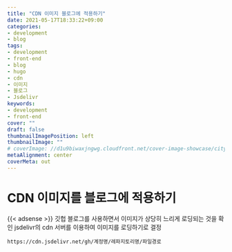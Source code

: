 ```yaml
---
title: "CDN 이미지 블로그에 적용하기"
date: 2021-05-17T18:33:22+09:00
categories: 
- development
- blog
tags: 
- development
- front-end
- blog
- hugo
- cdn
- 이미지
- 블로그
- Jsdelivr
keywords: 
- development
- front-end
cover: ""
draft: false
thumbnailImagePosition: left
thumbnailImage: ""
# coverImage: //d1u9biwaxjngwg.cloudfront.net/cover-image-showcase/city.jpg
metaAlignment: center
coverMeta: out
---
```


# CDN 이미지를 블로그에 적용하기 

{{< adsense >}}
깃헙 블로그를 사용하면서 이미지가 상당히 느리게 로딩되는 것을 확인
jsdelivr의 cdn 서버를 이용하여 이미지를 로딩하기로 결정

```
https://cdn.jsdelivr.net/gh/계정명/레파지토리명/파일경로
```

